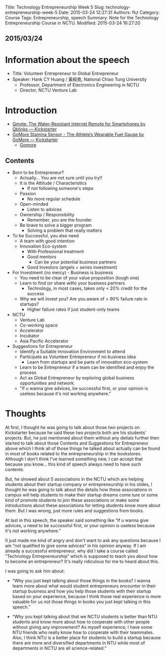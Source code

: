 Title: Technology Entrepreneurship Week 5
Slug: technology-entrepreneurship-week-5
Date: 2015-03-24 12:27:31
Authors: fkz
Category: Course
Tags: Entrepreneurship, speech
Summary: Note for the Technology Entrepreneurship Course in NCTU.
Modified: 2015-03-24 16:27:20


## 2015/03/24

# Information about the speech
+ Title: Volunteer Entrepreneur to Global Entrepreneur
+ Speaker: Hank CY Huang / 黃經堯, National Chiao Tung University
    + Professor, Department of Electronics Engineering in NCTU
    + Director, NCTU Venture Lab

# Introduction
+ [Qmote: The Water-Resistant Internet Remote for Smartphones by Qblinks — Kickstarter](https://www.kickstarter.com/projects/myqblinks/qmote-the-water-resistant-internet-remote-for-smar)
+ [GoMore Stamina Sensor - The Athlete’s Wearable Fuel Gauge by GoMore — Kickstarter](https://www.kickstarter.com/projects/1411851239/gomore-stamina-sensor-the-athletes-fuel-gauge-moni-0)
    + [Gomore](http://www.gomore.me/)


## Contents
+ Born to be Entrepreneur?
    + Actually... You are not sure until you try!!
    + It is the Attitude / Characteristics
        + If not following someone's steps
    + Passion
        + No more regular schedule
    + Open-minded
        + Listen to advices
    + Ownership / Responsibility
        + Remember, you are the founder
    + Be brave to solve a bigger program
        + Solving a problem that really matters
+ To be Successful, you also need
    + A team with good intention
    + Innovation Eco-system
        + With Professional treatment
        + Good mentors
            + Can be your potential business partners
        + Good Investors (angels + series investment)
+ For Investment (no mercy) - Business is business
    + You need to be clear of your value proposition (tough one)
    + Learn to find (or share with) your business partners
        + Technology, in most cases, takes only < 20% credit for the success
    + Why we will invest you? Are you aware of > 90% failure rate in startups?
        + Higher failure rates if just student-only teams
+ NCTU
    + Venture Lab
    + Co-working space
    + Accelerator
    + Incubator
    + Asia Pacific Accelerator
+ Suggestions for Entrepreneur
    + Identify a Suitable Innovation Environment to attend
    + Participate as Volunteer Entrepreneur if no business idea
        + Learn from startups and be parts of innovation eco-system
    + Learn to be Entrepreneur if a team can be identified and enjoy the process
    + Act as Global Entrepreneur by exploring global business opportunities and network.
    + "If u wanna give advices, be successful first, or your opinion is useless because it's not working anywhere."


# Thoughts

At first, I thought he was going to talk about those two projects on Kickstarter because he said these two projects both are his students' projects. But, he just mentioned about them without any detials further then started to talk about those Contents and Suggestions for Entrepreneur above which I think all of those things he talked about actually can be found in most of books related to the entrepreneurship in the bookstores. Although I don't think I've learned something new, I can accept that because you know... this kind of speech always need to have such contents.  
  
But, he showed about 5 associations in the NCTU which are helping students about their startup company or entrepreneurship in his slides, I thought he was going to talk about the details how these associations in campus will help students to make their startup dreams come ture or some kind of promote students to join these associations or make some introductions about these associations for letting students know more about them. But I was wrong, just more rules and suggestions from books.  
  
At last in this speech, the speaker said something like “If u wanna give advices, u need to be successful first, or your opinion is useless because it's not working anywhere.”  
  
It just made me kind of angry and don't want to ask any questions because I am “not qualified to give some advices” in his opinion anyway. If I am already a successful entrepreneur, why did I take a course called “Technology Entrepreneurship” which is supposed to teach you about how to become an entrepreneur? It's really ridiculous for me to heard about this.  
  
I was going to ask him about:  
  
+ “Why you just kept talking about those things in the books? I wanna learn more about what would student entrepreneurs encounter in their startup business and how you help those students with their startup based on your experience, because I think those real experience is more valuable for us not those things in books you just kept talking in this speech.”  
  
+ “Why you kept talking about that we NCTU students is better than NTU students and know more about how to cooperate with other people without giving any improvement? As myself experience, I have some NTU friends who really know how to cooperate with their teammates. Also, I think NTU is a better place for students to build a startup because there are more and diversified departments in NTU while most of departments in NCTU are all science-related.”
